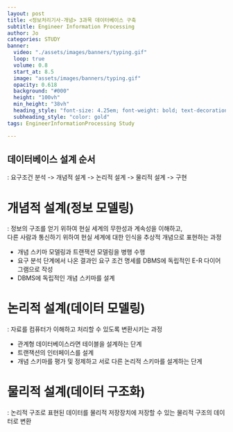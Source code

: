 ```yaml
---
layout: post
title: <정보처리기사-개념> 3과목 데이터베이스 구축
subtitle: Engineer Information Processing
author: Jo
categories: STUDY
banner:
  video: "./assets/images/banners/typing.gif"
  loop: true
  volume: 0.8
  start_at: 8.5
  image: "assets/images/banners/typing.gif"
  opacity: 0.618
  background: "#000"
  height: "100vh"
  min_height: "38vh"
  heading_style: "font-size: 4.25em; font-weight: bold; text-decoration: underline"
  subheading_style: "color: gold"
tags: EngineerInformationProcessing Study

---
```



## 데이터베이스 설계 순서
: 요구조건 분석 -> 개념적 설계 -> 논리적 설계 -> 물리적 설계 -> 구현

# 개념적 설계(정보 모델링)
: 정보의 구조를 얻기 위하여 현실 세계의 무한성과 계속성을 이해하고, <br>
  다른 사람과 통신하기 위하여 현실 세계에 대한 인식을 추상적 개념으로 표현하는 과정
- 개념 스키마 모델링과 트랜잭션 모델링을 병행 수행
- 요구 분석 단계에서 나온 결과인 요구 조건 명세를 DBMS에 독립적인 E-R 다이어그램으로 작성
- DBMS에 독립적인 개념 스키마를 설계

# 논리적 설계(데이터 모델링)
: 자료를 컴퓨터가 이해하고 처리할 수 있도록 변환시키는 과정
- 관계형 데이터베이스라면 테이블을 설계하는 단계
- 트랜잭션의 인터페이스를 설계
- 개념 스키마를 평가 및 정제하고 서로 다른 논리적 스키마를 설계하는 단계

# 물리적 설계(데이터 구조화)
: 논리적 구조로 표현된 데이터를 물리적 저장장치에 저장할 수 있는 물리적 구조의 데이터로 변환





















